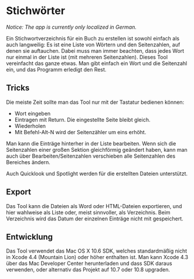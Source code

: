 Stichwörter
===========

_Notice: The app is currently only localized in German._

Ein Stichwortverzeichnis für ein Buch zu erstellen ist sowohl einfach als auch langweilig: Es ist eine Liste von Wörtern und den Seitenzahlen, auf denen sie auftauchen. Dabei muss man immer beachten, dass jedes Wort nur einmal in der Liste ist (mit mehreren Seitenzahlen). Dieses Tool vereinfacht das ganze etwas. Man gibt einfach ein Wort und die Seitenzahl ein, und das Programm erledigt den Rest.

Tricks
------

Die meiste Zeit sollte man das Tool nur mit der Tastatur bedienen können:

*	Wort eingeben
*	Eintragen mit Return. Die eingestellte Seite bleibt gleich.
*	Wiederholen
*	Mit Befehl-Alt-N wird der Seitenzähler um eins erhöht.

Man kann die Einträge hinterher in der Liste bearbeiten. Wenn sich die Seitenzahlen einer großen Sektion gleichförmig geändert haben, kann man auch über Bearbeiten/Seitenzahlen verschieben alle Seitenzahlen des Bereiches ändern.

Auch Quicklook und Spotlight werden für die erstellten Dateien unterstützt.

Export
------

Das Tool kann die Dateien als Word oder HTML-Dateien exportieren, und hier wahlweise als Liste oder, meist sinnvoller, als Verzeichnis. Beim Verzeichnis wird das Datum der einzelnen Einträge nicht mit gespeichert.

Entwicklung
-----------

Das Tool verwendet das Mac OS X 10.6 SDK, welches standardmäßig nicht in Xcode 4.4 (Mountain Lion) oder höher enthalten ist. Man kann Xcode 4.3 über das Mac Developer Center herunterladen und dass SDK daraus verwenden, oder alternativ das Projekt auf 10.7 oder 10.8 upgraden.